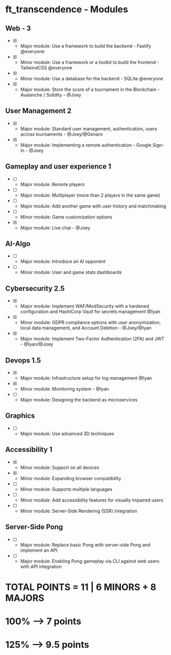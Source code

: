 # ft_transcendence - Modules

## Web - 3
- [X] - Major module: Use a framework to build the backend - Fastify @everyone
- [X] - Minor module: Use a framework or a toolkit to build the frontend - TailwindCSS @everyone
- [X] - Minor module: Use a database for the backend - SQLite @everyone
- [X] - Major module: Store the score of a tournament in the Blockchain - Avalanche / Solidity - @Joey

## User Management 2
- [X] - Major module: Standard user management, authentication, users across tournaments - @Joey/@Genaro
- [X] - Major module: Implementing a remote authentication - Google Sign-In - @Joey

## Gameplay and user experience 1
- [ ] - Major module: Remote players
- [ ] - Major module: Multiplayer (more than 2 players in the same game)
- [ ] - Major module: Add another game with user history and matchmaking
- [ ] - Minor module: Game customization options 
- [X] - Major module: Live chat - @Joey

## AI-Algo
- [ ] - Major module: Introduce an AI opponent
- [ ] - Minor module: User and game stats dashboards

## Cybersecurity 2.5
- [X] - Major module: Implement WAF/ModSecurity with a hardened configuration and HashiCorp Vault for secrets management @Iyan
- [X] - Minor module: GDPR compliance options with user anonymization, local data management, and Account Deletion - @Joey/@Iyan
- [X] - Major module: Implement Two-Factor Authentication (2FA) and JWT - @Iyan/@Joey

## Devops 1.5
- [X] - Major module: Infrastructure setup for log management @Iyan
- [X] - Minor module: Monitoring system - @Iyan
- [ ] - Major module: Designing the backend as microservices

## Graphics
- [ ] - Major module: Use advanced 3D techniques

## Accessibility 1
- [X] - Minor module: Support on all devices
- [X] - Minor module: Expanding browser compatibility
- [ ] - Minor module: Supports multiple languages
- [ ] - Minor module: Add accessibility features for visually impaired users
- [ ] - Minor module: Server-Side Rendering (SSR) integration

## Server-Side Pong
- [ ] - Major module: Replace basic Pong with server-side Pong and implement an API
- [ ] - Major module: Enabling Pong gameplay via CLI against web users with API integration

# TOTAL POINTS = 11 | 6 MINORS + 8 MAJORS
# 100% --> 7 points
# 125% --> 9.5 points
